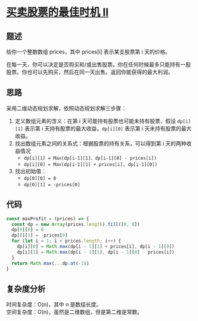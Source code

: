 # [买卖股票的最佳时机 II](https://leetcode.cn/problems/best-time-to-buy-and-sell-stock-ii/)

## 题述

给你一个整数数组 prices，其中 prices[i] 表示某支股票第 i 天的价格。

在每一天，你可以决定是否购买和/或出售股票。你在任何时候最多只能持有一股股票。你也可以先购买，然后在同一天出售。返回你能获得的最大利润。

## 思路

采用二维动态规划求解，依照动态规划求解三步骤：

1. 定义数组元素的含义：在第 i 天可能持有股票也可能未持有股票，假设 `dp[i][1]` 表示第 i 天持有股票的最大收益，`dp[i][0]` 表示第 i 天未持有股票的最大收益。
2. 找出数组元素之间的关系式：根据股票的持有关系，可以得到第 i 天的两种收益情况
   - `dp[i][1] = Max(dp[i-1][1]，dp[i-1][0] - prices[i])`
   - `dp[i][0] = Max(dp[i-1][1] + prices[i], dp[i-1][0])`
3. 找出初始值：
   - `dp[0][0] = 0`
   - `dp[0][1] = -prices[0]`

## 代码

```javascript
const maxProfit = (prices) => {
  const dp = new Array(prices.length).fill([0, 0])
  dp[0][0] = 0
  dp[0][1] = -prices[0]
  for (let i = 1; i < prices.length; i++) {
    dp[i][0] = Math.max(dp[i - 1][1] + prices[i], dp[i - 1][0])
    dp[i][1] = Math.max(dp[i - 1][1], dp[i - 1][0] - prices[i])
  }
  return Math.max(...dp.at(-1))
}
```

## 复杂度分析

时间复杂度：O(n)，其中 n 是数组长度。  
空间复杂度：O(n)，虽然是二维数组，但是第二维是常数。
